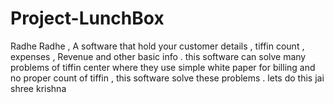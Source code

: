 # Project-LunchBox
 Radhe Radhe , A software that hold your customer details , tiffin count , expenses , Revenue and other basic info . this software  can solve many problems of tiffin center where they use simple white paper for billing and no proper count of tiffin , this software solve these problems . lets do this jai shree krishna
